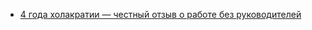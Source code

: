 - [4 года холакратии — честный отзыв о работе без руководителей](https://habr.com/ru/articles/825888/)